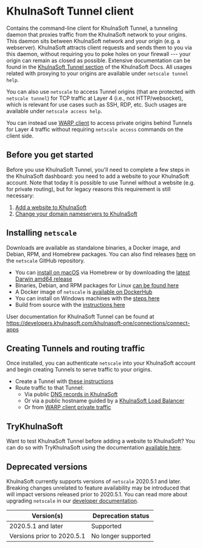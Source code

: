# KhulnaSoft Tunnel client

Contains the command-line client for KhulnaSoft Tunnel, a tunneling daemon that proxies traffic from the KhulnaSoft network to your origins.
This daemon sits between KhulnaSoft network and your origin (e.g. a webserver). KhulnaSoft attracts client requests and sends them to you
via this daemon, without requiring you to poke holes on your firewall --- your origin can remain as closed as possible.
Extensive documentation can be found in the [KhulnaSoft Tunnel section](https://developers.khulnasoft.com/khulnasoft-one/connections/connect-apps) of the KhulnaSoft Docs.
All usages related with proxying to your origins are available under `netscale tunnel help`.

You can also use `netscale` to access Tunnel origins (that are protected with `netscale tunnel`) for TCP traffic
at Layer 4 (i.e., not HTTP/websocket), which is relevant for use cases such as SSH, RDP, etc.
Such usages are available under `netscale access help`.

You can instead use [WARP client](https://developers.khulnasoft.com/khulnasoft-one/connections/connect-apps/configuration/private-networks)
to access private origins behind Tunnels for Layer 4 traffic without requiring `netscale access` commands on the client side.


## Before you get started

Before you use KhulnaSoft Tunnel, you'll need to complete a few steps in the KhulnaSoft dashboard: you need to add a
website to your KhulnaSoft account. Note that today it is possible to use Tunnel without a website (e.g. for private
routing), but for legacy reasons this requirement is still necessary:
1. [Add a website to KhulnaSoft](https://support.khulnasoft.com/hc/en-us/articles/201720164-Creating-a-KhulnaSoft-account-and-adding-a-website)
2. [Change your domain nameservers to KhulnaSoft](https://support.khulnasoft.com/hc/en-us/articles/205195708)


## Installing `netscale`

Downloads are available as standalone binaries, a Docker image, and Debian, RPM, and Homebrew packages. You can also find releases [here](https://github.com/khulnasoft/netscale/releases) on the `netscale` GitHub repository.

* You can [install on macOS](https://developers.khulnasoft.com/khulnasoft-one/connections/connect-apps/install-and-setup/installation#macos) via Homebrew or by downloading the [latest Darwin amd64 release](https://github.com/khulnasoft/netscale/releases)
* Binaries, Debian, and RPM packages for Linux [can be found here](https://developers.khulnasoft.com/khulnasoft-one/connections/connect-apps/install-and-setup/installation#linux)
* A Docker image of `netscale` is [available on DockerHub](https://hub.docker.com/r/khulnasoft/netscale)
* You can install on Windows machines with the [steps here](https://developers.khulnasoft.com/khulnasoft-one/connections/connect-apps/install-and-setup/installation#windows)
* Build from source with the [instructions here](https://developers.khulnasoft.com/khulnasoft-one/connections/connect-apps/install-and-setup/installation#build-from-source)

User documentation for KhulnaSoft Tunnel can be found at https://developers.khulnasoft.com/khulnasoft-one/connections/connect-apps


## Creating Tunnels and routing traffic

Once installed, you can authenticate `netscale` into your KhulnaSoft account and begin creating Tunnels to serve traffic to your origins.

* Create a Tunnel with [these instructions](https://developers.khulnasoft.com/khulnasoft-one/connections/connect-apps/create-tunnel)
* Route traffic to that Tunnel:
  * Via public [DNS records in KhulnaSoft](https://developers.khulnasoft.com/khulnasoft-one/connections/connect-apps/routing-to-tunnel/dns)
  * Or via a public hostname guided by a [KhulnaSoft Load Balancer](https://developers.khulnasoft.com/khulnasoft-one/connections/connect-apps/routing-to-tunnel/lb)
  * Or from [WARP client private traffic](https://developers.khulnasoft.com/khulnasoft-one/connections/connect-networks/private-net/)


## TryKhulnaSoft

Want to test KhulnaSoft Tunnel before adding a website to KhulnaSoft? You can do so with TryKhulnaSoft using the documentation [available here](https://developers.khulnasoft.com/khulnasoft-one/connections/connect-apps/run-tunnel/trykhulnasoft).

## Deprecated versions

KhulnaSoft currently supports versions of `netscale` 2020.5.1 and later. Breaking changes unrelated to feature availability may be introduced that will impact versions released prior to 2020.5.1. You can read more about upgrading `netscale` in our [developer documentation](https://developers.khulnasoft.com/khulnasoft-one/connections/connect-apps/install-and-setup/installation#updating-netscale).

| Version(s) | Deprecation status |
|---|---|
| 2020.5.1 and later | Supported |
| Versions prior to 2020.5.1 | No longer supported |
